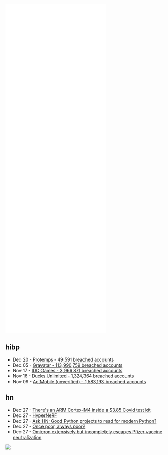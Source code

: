 ![Metrics](https://raw.githubusercontent.com/phixion/phixion/master/metrics.svg)

## hibp

<!--
for https://github.com/phixion/phixion/blob/main/.github/workflows/feeds.yml
-->
<!--START_SECTION:haveibeenpwnd-->
- Dec 20 - [Protemps - 49,591 breached accounts](https://haveibeenpwned.com/PwnedWebsites#Protemps)
- Dec 05 - [Gravatar - 113,990,759 breached accounts](https://haveibeenpwned.com/PwnedWebsites#Gravatar)
- Nov 17 - [IDC Games - 3,966,871 breached accounts](https://haveibeenpwned.com/PwnedWebsites#IDCGames)
- Nov 16 - [Ducks Unlimited - 1,324,364 breached accounts](https://haveibeenpwned.com/PwnedWebsites#DucksUnlimited)
- Nov 09 - [ActMobile (unverified) - 1,583,193 breached accounts](https://haveibeenpwned.com/PwnedWebsites#ActMobile)
<!--END_SECTION:haveibeenpwnd-->

## hn

<!--
for https://github.com/phixion/phixion/blob/main/.github/workflows/feeds.yml
-->
<!--START_SECTION:hn-->
- Dec 27 - [There's an ARM Cortex-M4 inside a $3.85 Covid test kit](https://twitter.com/Foone/status/1475231857851527169)
- Dec 27 - [HyperNeRF](https://hypernerf.github.io/)
- Dec 27 - [Ask HN: Good Python projects to read for modern Python?](https://news.ycombinator.com/item?id=29698198)
- Dec 27 - [Once poor, always poor?](https://www.stearsng.com/article/once-poor-always-poor)
- Dec 27 - [Omicron extensively but incompletely escapes Pfizer vaccine neutralization](https://www.nature.com/articles/d41586-021-03824-5)
<!--END_SECTION:hn-->

<!--
for https://yhype.me
-->
![](https://hit.yhype.me/github/profile?user_id=13013670)
